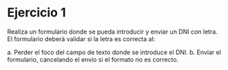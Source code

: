 # Ejercicio 1

Realiza un formulario donde se pueda introducir y enviar un DNI con letra. El formulario deberá validar si la letra es correcta al:

a. Perder el foco del campo de texto donde se introduce el DNI.
b. Enviar el formulario, cancelando el envío si el formato no es correcto.

